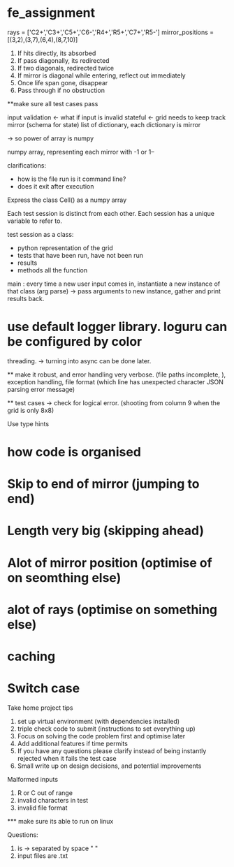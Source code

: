 # fe_assignment

rays = ['C2+','C3+','C5+','C6-','R4+','R5+','C7+','R5-']
mirror_positions = [(3,2),(3,7),(6,4),(8,7,10)] 

1. If hits directly, its absorbed
2. If pass diagonally, its redirected
3. If two diagonals, redirected twice
4. If mirror is diagonal while entering, reflect out immediately
5. Once life span gone, disappear
6. Pass through if no obstruction

**make sure all test cases pass

input validation <- what if input is invalid
stateful <- grid needs to keep track mirror (schema for state)
list of dictionary, each dictionary is mirror

-> so power of array is numpy

numpy array, representing each mirror with -1 or 1–

clarifications:
- how is the file run is it command line? 
- does it exit after execution

Express the class Cell() as a numpy array


Each test session is distinct from each other. Each session has a unique variable to refer to.

test session as a class:
 - python representation of the grid
 - tests that have been run, have not been run
 - results
 - methods all the function

main : every time a new user input comes in, instantiate a new instance of that class (arg parse) -> pass arguments to new instance, gather and print results back.

# use default logger library. loguru can be configured by color


threading. -> turning into async can be done later.


** make it robust, and error handling very verbose. (file paths incomplete, ), exception handling, file format (which line has unexpected character JSON parsing error message)

** test cases -> check for logical error. (shooting from column 9 when the grid is only 8x8)

Use type hints


# how code is organised
# Skip to end of mirror (jumping to end)

# Length very big (skipping ahead)

# Alot of mirror position (optimise of on seomthing else)

# alot of rays (optimise on something else)


# caching

# Switch case


Take home project tips
1. set up virtual environment (with dependencies installed)
2. triple check code to submit (instructions to set everything up)
3. Focus on solving the code problem first and optimise later
4. Add additional features if time permits
5. If you have any questions please clarify instead of being instantly rejected when it fails the test case
6. Small write up on design decisions, and potential improvements



Malformed inputs
1. R or C out of range
2. invalid characters in test
3. invalid file format


*** make sure its able to run on linux

Questions:
1. is -> separated by space " "
2. input files are .txt